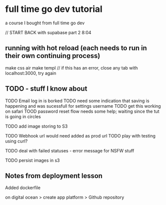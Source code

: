 # full time go dev tutorial
a course I bought from full time go dev


// START BACK with supabase part 2 8:04




## running with hot reload (each needs to run in their own continuing process)
make css
air
make templ // if this has an error, close any tab with localhost:3000, try again

## TODO - stuff I know about
TODO Email log in is borked
TODO need some indication that saving is happening and was sucessfull for settings username
TODO get this working on safari
TOOD password reset flow needs some help; waiting since the tut is going in circles

TODO add image storing to S3

TODO Webhook url would need added as prod url
TODO play with testing using curl?

TODO deal with failed statuses - error message for NSFW stuff 

TODO persist images in s3


## Notes from deployment lesson

Added dockerfile

on digital ocean > create app platform > Github repository



